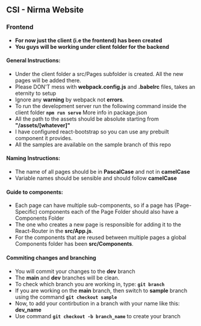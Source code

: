 ## CSI - Nirma Website

### Frontend

- **For now just the client (i.e the frontend) has been created**
- **You guys will be working under client folder for the backend**


#### General Instructions:

- Under the client folder a src/Pages subfolder is created. All the new pages will be added there.
- Please DON'T mess with **webpack.config.js** and **.babelrc** files, takes an eternity to setup
- Ignore any **warning** by webpack not **errors**.
- To run the development server run the following command inside the client folder
  **`npm run serve`**
  More info in package.json
- All the path to the assets should be absolute starting from **"/assets/[whatever]"**
- I have configured react-bootstrap so you can use any prebuilt component it provides.
- All the samples are available on the sample branch of this repo

#### Naming Instructions:

- The name of all pages should be in **PascalCase** and not in **camelCase**
- Variable names should be sensible and should follow **camelCase**

#### Guide to components:

- Each page can have multiple sub-components, so if a page has (Page-Specific) components each of the Page Folder should also have a Components Folder
- The one who creates a new page is responsible for adding it to the React-Router in the **src/App.js**.
- For the components that are reused between multiple pages a global Components folder has been **src/Components**.

#### Commiting changes and branching

- You will commit your changes to the **dev** branch
- The **main** and **dev** branches will be clean.
- To check which branch you are working in, type: **`git branch`**
- If you are working on the **main** branch, then switch to **sample** branch using the command **`git checkout sample`**
- Now, to add your contirbution in a branch with your name like this: **dev_name**
- Use command **`git checkout -b branch_name`** to create your branch

